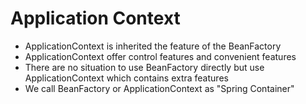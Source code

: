 # Application Context

* ApplicationContext is inherited the feature of the BeanFactory
* ApplicationContext offer control features and convenient features
* There are no situation to use BeanFactory directly but use ApplicationContext which contains extra features
* We call BeanFactory or ApplicationContext as "Spring Container"